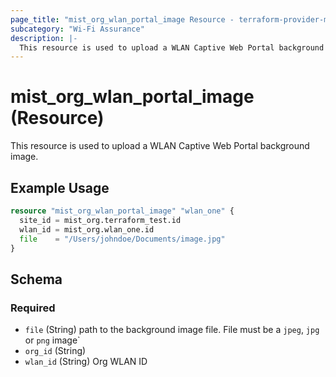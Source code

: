 ```yaml
---
page_title: "mist_org_wlan_portal_image Resource - terraform-provider-mist"
subcategory: "Wi-Fi Assurance"
description: |-
  This resource is used to upload a WLAN Captive Web Portal background image.
---
```


# mist_org_wlan_portal_image (Resource)

This resource is used to upload a WLAN Captive Web Portal background image.


## Example Usage

```terraform
resource "mist_org_wlan_portal_image" "wlan_one" {
  site_id = mist_org.terraform_test.id
  wlan_id = mist_org.wlan_one.id
  file    = "/Users/johndoe/Documents/image.jpg"
}
```

<!-- schema generated by tfplugindocs -->
## Schema

### Required

- `file` (String) path to the background image file. File must be a `jpeg`, `jpg` or `png` image`
- `org_id` (String)
- `wlan_id` (String) Org WLAN ID


